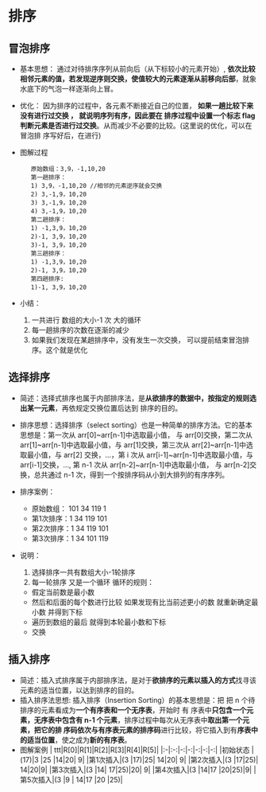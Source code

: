 # 排序

## 冒泡排序

   * 基本思想： 通过对待排序序列从前向后（从下标较小的元素开始）, **依次比较
     相邻元素的值，若发现逆序则交换，使值较大的元素逐渐从前移向后部**，就象水底下的气泡一样逐渐向上冒。
   
   * 优化： 因为排序的过程中，各元素不断接近自己的位置， **如果一趟比较下来没有进行过交换 ， 就说明序列有序，因此要在
     排序过程中设置一个标志 flag 判断元素是否进行过交换**。从而减少不必要的比较。(这里说的优化，可以在冒泡排
     序写好后，在进行)
     
   * 图解过程
            
            原始数组：3,9，-1,10,20
            第一趟排序：
            1) 3,9，-1,10,20 //相邻的元素逆序就会交换
            2) 3,-1,9，10,20
            3) 3,-1,9，10,20
            4) 3,-1,9，10,20
            第二趟排序：
            1) -1,3,9，10,20
            2)-1, 3,9，10,20
            3)-1, 3,9，10,20
            第三趟排序：
            1) -1,3,9，10,20
            2)-1, 3,9，10,20
            第四趟排序:
            1)-1, 3,9，10,20
   * 小结：
        1) 一共进行 数组的大小-1 次 大的循环
        2) 每一趟排序的次数在逐渐的减少
        3) 如果我们发现在某趟排序中，没有发生一次交换， 可以提前结束冒泡排序。这个就是优化
## 选择排序
   * 简述：选择式排序也属于内部排序法，是**从欲排序的数据中，按指定的规则选出某一元素**，再依规定交换位置后达到
    排序的目的。 
   
   * 排序思想：选择排序（select sorting）也是一种简单的排序方法。它的基本思想是：第一次从 arr[0]~arr[n-1]中选取最小值，
     与 arr[0]交换，第二次从 arr[1]~arr[n-1]中选取最小值，与 arr[1]交换，第三次从 arr[2]~arr[n-1]中选取最小值，与 arr[2]
     交换，…，第 i 次从 arr[i-1]~arr[n-1]中选取最小值，与 arr[i-1]交换，…, 第 n-1 次从 arr[n-2]~arr[n-1]中选取最小值，
     与 arr[n-2]交换，总共通过 n-1 次，得到一个按排序码从小到大排列的有序序列。  
     
   * 排序案例：
      * 原始数组： 101 34  119 1
      * 第1次排序：1 34 119 101
      * 第2次排序：1 34 119 101
      * 第3次排序：1 34 101 119     
                     
   * 说明：
     1) 选择排序一共有数组大小-1轮排序
     2) 每一轮排序 又是一个循环 循环的规则：
       * 假定当前数是最小数
       * 然后和后面的每个数进行比较 如果发现有比当前述更小的数 就重新确定最小数 并得到下标
       * 遍历到数组的最后 就得到本轮最小数和下标
       * 交换
       
       
## 插入排序   
   
   * 简述：插入式排序属于内部排序法，是对于**欲排序的元素以插入的方式**找寻该元素的适当位置，以达到排序的目的。
   * 插入排序法思想:
           插入排序（Insertion Sorting）的基本思想是：把 把 n  个待排序的元素看成为**一个有序表和一个无序表**，开始时 有
           序表中**只包含一个元素，无序表中包含有 n-1  个元素**，排序过程中每次从无序表中**取出第一个元素，把它的排
           序码依次与有序表元素的排序码**进行比较，将它插入到有**序表中的适当位置**，使之成为**新的有序表**。 
   * 图解案例
   | ttt|R[0]|R[1]|R[2]|R[3]|R[4]|R[5]|
   |:-|:-:|-:|-:|-:|-:|-:|
   |初始状态	|(17)|3	|25	|14|20| 9|
   |第1次插入|(3	 |17)|25| 14|20| 9|
   |第2次插入|(3	 |17|25)| 14|20|9|
   |第3次插入|(3	 |14| 17|25)|20| 9|
   |第4次插入|(3	 |14|17	|20|25)|9|
   |第5次插入|(3	 |9	| 14|17	|20	|25)|                
               